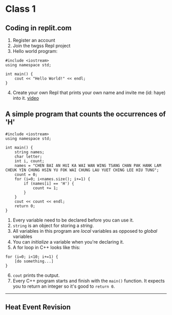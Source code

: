 # Class 1
## Coding in replit.com
1. Register an account
2. Join the twgss Repl project
3. Hello world program:
```
#include <iostream>
using namespace std;

int main() {
    cout << "Hello World!" << endl;
}
```
4. Create your own Repl that prints your own name and invite me (id: haye) into it. [video](http://miyagiacademy.com/public/first-repl.mp4)

## A simple program that counts the occurrences of 'H'
```
#include <iostream>
using namespace std;

int main() {
    string names;
    char letter;
    int i, count;
    names = "CHEN BAI AN HUI KA WAI WAN WING TSANG CHAN PAK HANK LAM CHEUK YIN CHUNG HSIN YU FOK WAI CHUNG LAU YUET CHING LEE HIU TUNG";
    count = 0;
    for (i=0; i<names.size(); i+=1) {
        if (names[i] == 'H') {
            count += 1;
        }
    }
    cout << count << endl;
    return 0;
}
```
1. Every variable need to be declared before you can use it.
2. `string` is an object for storing a *string*.
3. All variables in this program are *local* variables as opposed to *global* variables
4. You can *initialize* a variable when you're declaring it.
5. A for loop in C++ looks like this:
```
for (i=0; i<10; i+=1) {
    [do something...]
}
```
6. `cout` prints the output.
7. Every C++ program starts and finish with the `main()` function. It expects you to return an integer so it's good to `return 0`.

---

## Heat Event Revision
